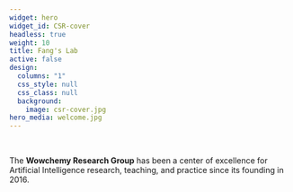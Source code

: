 ```yaml
---
widget: hero
widget_id: CSR-cover
headless: true
weight: 10
title: Fang's Lab
active: false
design:
  columns: "1"
  css_style: null
  css_class: null
  background:
    image: csr-cover.jpg
hero_media: welcome.jpg
---
```


<br>

The **Wowchemy Research Group** has been a center of excellence for Artificial Intelligence research, teaching, and practice since its founding in 2016.
